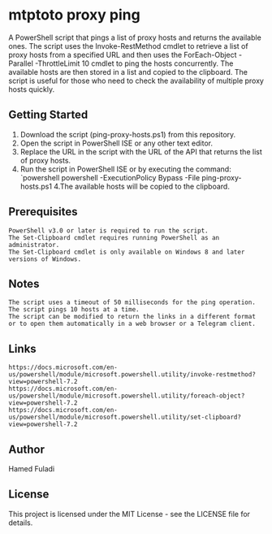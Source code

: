 # mtptoto proxy ping

A PowerShell script that pings a list of proxy hosts and returns the available ones. The script uses the Invoke-RestMethod cmdlet to retrieve a list of proxy hosts from a specified URL and then uses the ForEach-Object -Parallel -ThrottleLimit 10 cmdlet to ping the hosts concurrently. The available hosts are then stored in a list and copied to the clipboard. The script is useful for those who need to check the availability of multiple proxy hosts quickly.

## Getting Started

1. Download the script (ping-proxy-hosts.ps1) from this repository.
2. Open the script in PowerShell ISE or any other text editor.
3. Replace the URL in the script with the URL of the API that returns the list of proxy hosts.
4. Run the script in PowerShell ISE or by executing the command: 
`powershell
powershell -ExecutionPolicy Bypass -File ping-proxy-hosts.ps1
4.The available hosts will be copied to the clipboard.

## Prerequisites

    PowerShell v3.0 or later is required to run the script.
    The Set-Clipboard cmdlet requires running PowerShell as an administrator.
    The Set-Clipboard cmdlet is only available on Windows 8 and later versions of Windows.

## Notes

    The script uses a timeout of 50 milliseconds for the ping operation.
    The script pings 10 hosts at a time.
    The script can be modified to return the links in a different format or to open them automatically in a web browser or a Telegram client.

## Links

    https://docs.microsoft.com/en-us/powershell/module/microsoft.powershell.utility/invoke-restmethod?view=powershell-7.2
    https://docs.microsoft.com/en-us/powershell/module/microsoft.powershell.utility/foreach-object?view=powershell-7.2
    https://docs.microsoft.com/en-us/powershell/module/microsoft.powershell.utility/set-clipboard?view=powershell-7.2

## Author

Hamed Fuladi

## License
This project is licensed under the MIT License - see the LICENSE file for details.
